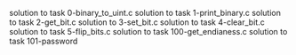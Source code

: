 solution to task 0-binary_to_uint.c
solution to task 1-print_binary.c
solution to task 2-get_bit.c
solution to 3-set_bit.c
solution to task 4-clear_bit.c
solution to task 5-flip_bits.c
solution to task 100-get_endianess.c
solution to task 101-password
